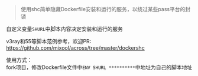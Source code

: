 > 使用shc简单隐藏Dockerfile安装和运行的服务，以绕过某些pass平台的封锁  
  
自定义变量`SHURL`中脚本内容决定安装和运行的服务  

v3ray和55等脚本范例参考，欢迎PR:  
https://github.com/mixool/across/tree/master/dockershc  
  
使用方式：  
fork项目，修改Dockerfile文件中`ENV SHURL **********`中地址为自己的脚本地址
